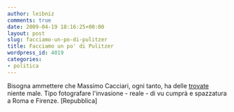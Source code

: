 ```yaml
---
author: leibniz
comments: true
date: 2009-04-19 18:16:25+00:00
layout: post
slug: facciamo-un-po-di-pulitzer
title: Facciamo un po' di Pulitzer
wordpress_id: 4019
categories:
- politica
---
```


Bisogna ammettere che Massimo Cacciari, ogni tanto, ha delle [trovate](http://www.repubblica.it/2009/04/sezioni/cronaca/cacciari-alemanno/cacciari-alemanno/cacciari-alemanno.html) niente male. Tipo fotografare l'invasione - reale - di vu cumprà e spazzatura a Roma e Firenze. [Repubblica]
